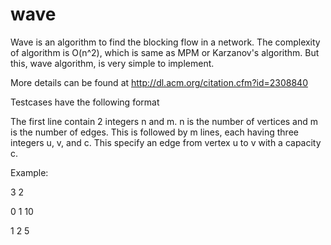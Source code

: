 wave
====

Wave is an algorithm to find the blocking flow in a network. The complexity of algorithm is O(n^2), which is same as MPM or Karzanov's algorithm. But this, wave algorithm, is very simple to implement. 

More details can be found at http://dl.acm.org/citation.cfm?id=2308840

Testcases have the following format

The first line contain 2 integers n and m. n is the number of vertices and m is the number of edges. This is followed by  m lines, each having three integers u, v, and c. This specify an edge from vertex u to v with a capacity c.

Example:

3 2

0 1 10

1 2 5

